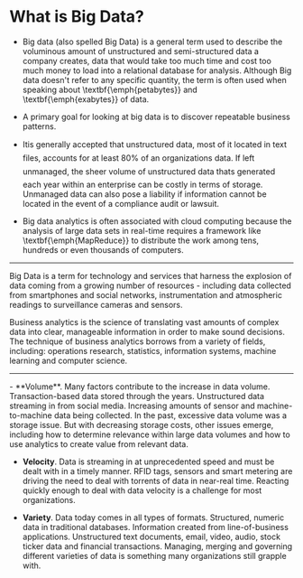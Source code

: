 What is Big Data?
=========================
- Big data (also spelled Big Data) is a general term used to describe the voluminous amount of unstructured and semi-structured data a company creates, data that would take too much time and cost too much money to load into a relational database for analysis. Although Big data doesn't refer to any specific quantity, the term is often used when speaking about \textbf{\emph{petabytes}} and \textbf{\emph{exabytes}} of data.

- A primary goal for looking at big data is to discover repeatable business patterns. 

- Itis generally accepted that unstructured data, most of it located in text files, accounts for at least 80% of an 
 organizations data. If left unmanaged, the sheer volume of unstructured data thats generated each year within an enterprise can be costly in terms of storage. Unmanaged data can also pose a liability if information cannot be located in the event of a compliance audit or lawsuit.

- Big data analytics is often associated with cloud computing because the analysis of large data sets in real-time requires a framework like \textbf{\emph{MapReduce}} to distribute the work among tens, hundreds or even thousands of computers.

<hr>
Big Data is a term for technology and services that harness the explosion of data coming from a growing number of resources - including data collected from smartphones and social networks, instrumentation and atmospheric readings to surveillance cameras and sensors.

Business analytics is the science of translating vast amounts of complex data into clear, manageable information in order to make sound decisions. The technique of business analytics borrows from a variety of fields, including: operations research, statistics, information systems, machine learning and computer science. 
<hr>
- **Volume**. Many factors contribute to the increase in data volume. Transaction-based data stored through the years. Unstructured data streaming in from social media. Increasing amounts of sensor and machine-to-machine data being collected. In the past, excessive data volume was a storage issue. But with decreasing storage costs, other issues emerge, including how to determine relevance within large data volumes and how to use analytics to create value from relevant data.

- **Velocity**. Data is streaming in at unprecedented speed and must be dealt with in a timely manner. RFID tags, sensors and smart metering are driving the need to deal with torrents of data in near-real time. Reacting quickly enough to deal with data velocity is a challenge for most organizations.

- **Variety**. Data today comes in all types of formats. Structured, numeric data in traditional databases. Information created from line-of-business applications. Unstructured text documents, email, video, audio, stock ticker data and financial transactions. Managing, merging and governing different varieties of data is something many organizations still grapple with.
